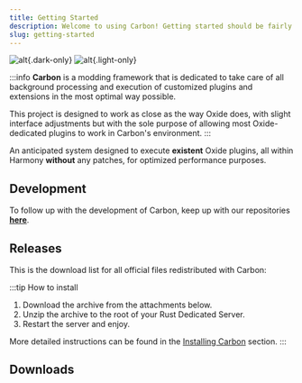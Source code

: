 ```yaml
---
title: Getting Started
description: Welcome to using Carbon! Getting started should be fairly simple, especially if you have any knowledge of Rust server hosting in general.
slug: getting-started
---
```


![alt](/logos/carbon-banner-dark-small.webp){.dark-only}
![alt](/logos/carbon-banner-light-small.webp){.light-only}

:::info
**Carbon** is a modding framework that is dedicated to take care of all background processing and execution of
customized plugins and extensions in the most optimal way possible.

This project is designed to work as close as the way Oxide does, with slight interface adjustments but with the sole
purpose of allowing most Oxide-dedicated plugins to work in Carbon's environment.
:::

An anticipated system designed to execute **existent** Oxide plugins, all within Harmony **without** any patches, for
optimized performance purposes.

## Development

To follow up with the development of Carbon, keep up with our repositories
[**here**](https://github.com/CarbonCommunity).

## Releases

This is the download list for all official files redistributed with Carbon:

:::tip How to install

1. Download the archive from the attachments below.
2. Unzip the archive to the root of your Rust Dedicated Server.
3. Restart the server and enjoy.

More detailed instructions can be found in the [Installing Carbon](./installing-carbon.md) section.
:::

## Downloads

<script lang="ts" setup>
    import CarbonBuildsDownloads from '@/components/CarbonBuildsDownloads.vue'
</script>

<CarbonBuildsDownloads></CarbonBuildsDownloads>
